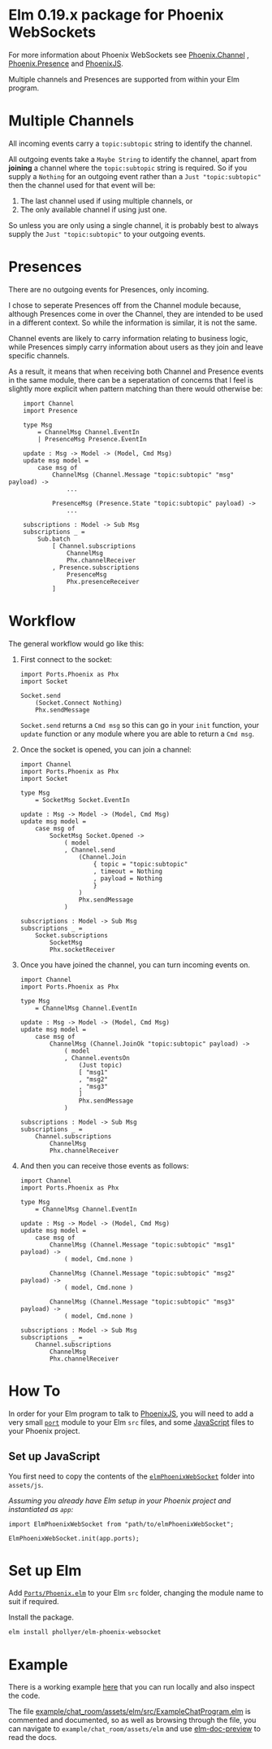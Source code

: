 # Elm 0.19.x package for Phoenix WebSockets

For more information about Phoenix WebSockets see
[Phoenix.Channel](https://hexdocs.pm/phoenix/1.5.3/Phoenix.Channel.html#content)
, [Phoenix.Presence](https://hexdocs.pm/phoenix/1.5.3/Phoenix.Presence.html#content)
and [PhoenixJS](https://hexdocs.pm/phoenix/js).

Multiple channels and Presences are supported from within your Elm program.

# Multiple Channels

All incoming events carry a `topic:subtopic` string to identify the channel.

All outgoing events take a `Maybe String` to identify the channel, apart from
**joining** a channel where the `topic:subtopic` string is required. So if you
supply a `Nothing` for an outgoing event rather than a `Just "topic:subtopic"`
then the channel used for that event will be:

1. The last channel used if using multiple channels, or
2. The only available channel if using just one.

So unless you are only using a single channel, it is probably best to always
supply the `Just "topic:subtopic"` to your outgoing events.

# Presences

There are no outgoing events for Presences, only incoming.

I chose to seperate Presences off from the Channel module because, although
Presences come in over the Channel, they are intended to be used in a different
context. So while the information is similar, it is not the same.

Channel events are likely to carry information relating to business logic,
while Presences simply carry information about users as they join and leave
specific channels.

As a result, it means that when receiving both Channel and Presence events in
the same module, there can be a seperatation of concerns that I feel is
slightly more explicit when pattern matching than there would otherwise be:

```
    import Channel
    import Presence

    type Msg
        = ChannelMsg Channel.EventIn
        | PresenceMsg Presence.EventIn

    update : Msg -> Model -> (Model, Cmd Msg)
    update msg model =
        case msg of
            ChannelMsg (Channel.Message "topic:subtopic" "msg" payload) ->
                ...

            PresenceMsg (Presence.State "topic:subtopic" payload) ->
                ...

    subscriptions : Model -> Sub Msg
    subscriptions _ =
        Sub.batch
            [ Channel.subscriptions
                ChannelMsg
                Phx.channelReceiver
            , Presence.subscriptions
                PresenceMsg
                Phx.presenceReceiver
            ]
```

# Workflow

The general workflow would go like this:

1. First connect to the socket:

    ```
    import Ports.Phoenix as Phx
    import Socket

    Socket.send
        (Socket.Connect Nothing)
        Phx.sendMessage
    ```
    `Socket.send` returns a `Cmd msg` so this can go in your `init` function, your
    `update` function or any module where you are able to return a `Cmd msg`.

2. Once the socket is opened, you can join a channel:

    ```
    import Channel
    import Ports.Phoenix as Phx
    import Socket

    type Msg
        = SocketMsg Socket.EventIn

    update : Msg -> Model -> (Model, Cmd Msg)
    update msg model =
        case msg of
            SocketMsg Socket.Opened ->
                ( model
                , Channel.send
                    (Channel.Join
                        { topic = "topic:subtopic"
                        , timeout = Nothing
                        , payload = Nothing
                        }
                    )
                    Phx.sendMessage
                )

    subscriptions : Model -> Sub Msg
    subscriptions _ =
        Socket.subscriptions
            SocketMsg
            Phx.socketReceiver
    ```

3. Once you have joined the channel, you can turn incoming events on.

    ```
    import Channel
    import Ports.Phoenix as Phx

    type Msg
        = ChannelMsg Channel.EventIn

    update : Msg -> Model -> (Model, Cmd Msg)
    update msg model =
        case msg of
            ChannelMsg (Channel.JoinOk "topic:subtopic" payload) ->
                ( model
                , Channel.eventsOn
                    (Just topic)
                    [ "msg1"
                    , "msg2"
                    , "msg3"
                    ]
                    Phx.sendMessage
                )

    subscriptions : Model -> Sub Msg
    subscriptions _ =
        Channel.subscriptions
            ChannelMsg
            Phx.channelReceiver
    ```

4. And then you can receive those events as follows:

    ```
    import Channel
    import Ports.Phoenix as Phx

    type Msg
        = ChannelMsg Channel.EventIn

    update : Msg -> Model -> (Model, Cmd Msg)
    update msg model =
        case msg of
            ChannelMsg (Channel.Message "topic:subtopic" "msg1" payload) ->
                ( model, Cmd.none )

            ChannelMsg (Channel.Message "topic:subtopic" "msg2" payload) ->
                ( model, Cmd.none )

            ChannelMsg (Channel.Message "topic:subtopic" "msg3" payload) ->
                ( model, Cmd.none )

    subscriptions : Model -> Sub Msg
    subscriptions _ =
        Channel.subscriptions
            ChannelMsg
            Phx.channelReceiver
    ```


# How To

In order for your Elm program to talk to
[PhoenixJS](https://hexdocs.pm/phoenix/js), you will need to add a very small
[`port`](https://github.com/phollyer/elm-phoenix-websocket/blob/master/src/Ports/Phoenix.elm)
module to your Elm `src` files, and some
[JavaScript](https://github.com/phollyer/elm-phoenix-websocket/tree/master/elmPhoenixWebSocket)
files to your Phoenix project.

## Set up JavaScript

You first need to copy the contents of the
[`elmPhoenixWebSocket`](https://github.com/phollyer/elm-phoenix-websocket/tree/master/elmPhoenixWebSocket)
folder into `assets/js`.

*Assuming you already have Elm setup in your Phoenix project and instantiated
as `app`:*


```
import ElmPhoenixWebSocket from "path/to/elmPhoenixWebSocket";

ElmPhoenixWebSocket.init(app.ports);
```

# Set up Elm

Add
[`Ports/Phoenix.elm`](https://github.com/phollyer/elm-phoenix-websocket/tree/master/src/Ports)
to your Elm `src` folder, changing the module name to suit if required.

Install the package.

    elm install phollyer/elm-phoenix-websocket

# Example

There is a working example
[here](https://github.com/phollyer/elm-phoenix-websocket/tree/master/example/chat_room)
that you can run locally and also inspect the code.

The file
[example/chat_room/assets/elm/src/ExampleChatProgram.elm](https://github.com/phollyer/elm-phoenix-websocket/tree/master/example/chat_room/assets/elm/src/ExampleChatProgram.elm)
is commented and documented, so as well as browsing through the file, you can
navigate to `example/chat_room/assets/elm` and use
[elm-doc-preview](https://github.com/dmy/elm-doc-preview) to read the docs.
